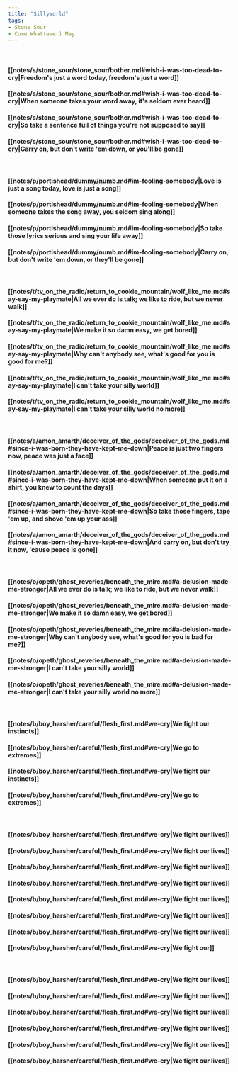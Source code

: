 ```yaml
---
title: "Sillyworld"
tags:
- Stone Sour
- Come What(ever) May
---
```

&nbsp;
#### [[notes/s/stone_sour/stone_sour/bother.md#wish-i-was-too-dead-to-cry|Freedom's just a word today, freedom's just a word]]
#### [[notes/s/stone_sour/stone_sour/bother.md#wish-i-was-too-dead-to-cry|When someone takes your word away, it's seldom ever heard]]
#### [[notes/s/stone_sour/stone_sour/bother.md#wish-i-was-too-dead-to-cry|So take a sentence full of things you're not supposed to say]]
#### [[notes/s/stone_sour/stone_sour/bother.md#wish-i-was-too-dead-to-cry|Carry on, but don't write 'em down, or you'll be gone]]
&nbsp;
#### [[notes/p/portishead/dummy/numb.md#im-fooling-somebody|Love is just a song today, love is just a song]]
#### [[notes/p/portishead/dummy/numb.md#im-fooling-somebody|When someone takes the song away, you seldom sing along]]
#### [[notes/p/portishead/dummy/numb.md#im-fooling-somebody|So take those lyrics serious and sing your life away]]
#### [[notes/p/portishead/dummy/numb.md#im-fooling-somebody|Carry on, but don't write 'em down, or they'll be gone]]
&nbsp;
#### [[notes/t/tv_on_the_radio/return_to_cookie_mountain/wolf_like_me.md#say-say-my-playmate|All we ever do is talk; we like to ride, but we never walk]]
#### [[notes/t/tv_on_the_radio/return_to_cookie_mountain/wolf_like_me.md#say-say-my-playmate|We make it so damn easy, we get bored]]
#### [[notes/t/tv_on_the_radio/return_to_cookie_mountain/wolf_like_me.md#say-say-my-playmate|Why can't anybody see, what's good for you is good for me?]]
#### [[notes/t/tv_on_the_radio/return_to_cookie_mountain/wolf_like_me.md#say-say-my-playmate|I can't take your silly world]]
#### [[notes/t/tv_on_the_radio/return_to_cookie_mountain/wolf_like_me.md#say-say-my-playmate|I can't take your silly world no more]]
&nbsp;
#### [[notes/a/amon_amarth/deceiver_of_the_gods/deceiver_of_the_gods.md#since-i-was-born-they-have-kept-me-down|Peace is just two fingers now, peace was just a face]]
#### [[notes/a/amon_amarth/deceiver_of_the_gods/deceiver_of_the_gods.md#since-i-was-born-they-have-kept-me-down|When someone put it on a shirt, you knew to count the days]]
#### [[notes/a/amon_amarth/deceiver_of_the_gods/deceiver_of_the_gods.md#since-i-was-born-they-have-kept-me-down|So take those fingers, tape 'em up, and shove 'em up your ass]]
#### [[notes/a/amon_amarth/deceiver_of_the_gods/deceiver_of_the_gods.md#since-i-was-born-they-have-kept-me-down|And carry on, but don't try it now, 'cause peace is gone]]
&nbsp;
#### [[notes/o/opeth/ghost_reveries/beneath_the_mire.md#a-delusion-made-me-stronger|All we ever do is talk; we like to ride, but we never walk]]
#### [[notes/o/opeth/ghost_reveries/beneath_the_mire.md#a-delusion-made-me-stronger|We make it so damn easy, we get bored]]
#### [[notes/o/opeth/ghost_reveries/beneath_the_mire.md#a-delusion-made-me-stronger|Why can't anybody see, what's good for you is bad for me?]]
#### [[notes/o/opeth/ghost_reveries/beneath_the_mire.md#a-delusion-made-me-stronger|I can't take your silly world]]
#### [[notes/o/opeth/ghost_reveries/beneath_the_mire.md#a-delusion-made-me-stronger|I can't take your silly world no more]]
&nbsp;
#### [[notes/b/boy_harsher/careful/flesh_first.md#we-cry|We fight our instincts]]
#### [[notes/b/boy_harsher/careful/flesh_first.md#we-cry|We go to extremes]]
#### [[notes/b/boy_harsher/careful/flesh_first.md#we-cry|We fight our instincts]]
#### [[notes/b/boy_harsher/careful/flesh_first.md#we-cry|We go to extremes]]
&nbsp;
#### [[notes/b/boy_harsher/careful/flesh_first.md#we-cry|We fight our lives]]
#### [[notes/b/boy_harsher/careful/flesh_first.md#we-cry|We fight our lives]]
#### [[notes/b/boy_harsher/careful/flesh_first.md#we-cry|We fight our lives]]
#### [[notes/b/boy_harsher/careful/flesh_first.md#we-cry|We fight our lives]]
#### [[notes/b/boy_harsher/careful/flesh_first.md#we-cry|We fight our lives]]
#### [[notes/b/boy_harsher/careful/flesh_first.md#we-cry|We fight our lives]]
#### [[notes/b/boy_harsher/careful/flesh_first.md#we-cry|We fight our lives]]
#### [[notes/b/boy_harsher/careful/flesh_first.md#we-cry|We fight our]]
&nbsp;
#### [[notes/b/boy_harsher/careful/flesh_first.md#we-cry|We fight our lives]]
#### [[notes/b/boy_harsher/careful/flesh_first.md#we-cry|We fight our lives]]
#### [[notes/b/boy_harsher/careful/flesh_first.md#we-cry|We fight our lives]]
#### [[notes/b/boy_harsher/careful/flesh_first.md#we-cry|We fight our lives]]
#### [[notes/b/boy_harsher/careful/flesh_first.md#we-cry|We fight our lives]]
#### [[notes/b/boy_harsher/careful/flesh_first.md#we-cry|We fight our lives]]
